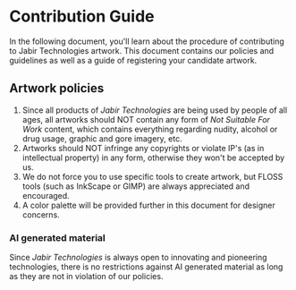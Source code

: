 # Contribution Guide

In the following document, you'll learn about the procedure of contributing to Jabir Technologies artwork. This document contains our policies and guidelines as well as a guide of registering your candidate artwork.

## Artwork policies

1. Since all products of _Jabir Technologies_ are being used by people of all ages, all artworks should NOT contain any form of _Not Suitable For Work_ content, which contains everything regarding nudity, alcohol or drug usage, graphic and gore imagery, etc.
2. Artworks should NOT infringe any copyrights or violate IP's (as in intellectual property) in any form, otherwise they won't be accepted by us.
3. We do not force you to use specific tools to create artwork, but FLOSS tools (such as InkScape or GIMP) are always appreciated and encouraged. 
4. A color palette will be provided further in this document for designer concerns.

### AI generated material

Since _Jabir Technologies_ is always open to innovating and pioneering technologies, there is no restrictions against AI generated material as long as they are not in violation of our policies. 